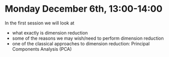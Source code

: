 # Monday December 6th, 13:00-14:00
In the first session we will look at
- what exactly is dimension reduction
- some of the reasons we may wish/need to perform dimension reduction
- one of the classical approaches to dimension reduction: Principal Components Analysis (PCA)
